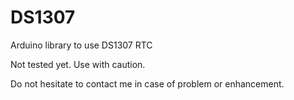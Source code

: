 # DS1307
Arduino library to use DS1307 RTC

Not tested yet. Use with caution.

Do not hesitate to contact me in case of problem or enhancement.

